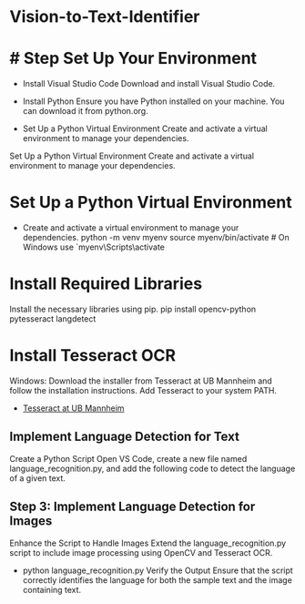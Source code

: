 # Vision-to-Text-Identifier
# # Step  Set Up Your Environment
- Install Visual Studio Code
Download and install Visual Studio Code.

- Install Python
Ensure you have Python installed on your machine. You can download it from python.org.

- Set Up a Python Virtual Environment
Create and activate a virtual environment to manage your dependencies.

Set Up a Python Virtual Environment
Create and activate a virtual environment to manage your dependencies.

# Set Up a Python Virtual Environment
- Create and activate a virtual environment to manage your dependencies.
python -m venv myenv
source myenv/bin/activate  # On Windows use `myenv\Scripts\activate

# Install Required Libraries
Install the necessary libraries using pip.
pip install opencv-python pytesseract langdetect

# Install Tesseract OCR

Windows: Download the installer from Tesseract at UB Mannheim and follow the installation instructions. Add Tesseract to your system PATH.
- [Tesseract at UB Mannheim](https://github.com/UB-Mannheim/tesseract/wiki)

##  Implement Language Detection for Text
Create a Python Script
Open VS Code, create a new file named language_recognition.py, and add the following code to detect the language of a given text.

## Step 3: Implement Language Detection for Images

Enhance the Script to Handle Images
Extend the language_recognition.py script to include image processing using OpenCV and Tesseract OCR.
- python language_recognition.py
Verify the Output
Ensure that the script correctly identifies the language for both the sample text and the image containing text.
